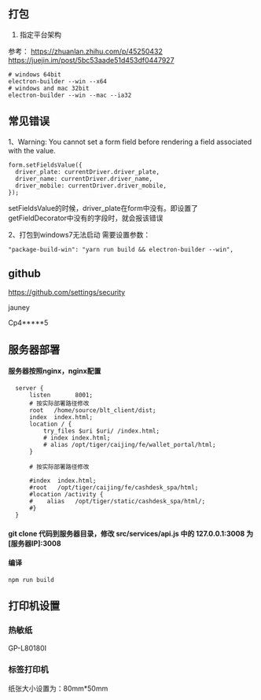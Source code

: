 
## 打包

1. 指定平台架构

参考： 
https://zhuanlan.zhihu.com/p/45250432
https://juejin.im/post/5bc53aade51d453df0447927

```
# windows 64bit
electron-builder --win --x64
# windows and mac 32bit
electron-builder --win --mac --ia32
```


## 常见错误
1、Warning: You cannot set a form field before rendering a field associated with the value.
```
form.setFieldsValue({
  driver_plate: currentDriver.driver_plate,
  driver_name: currentDriver.driver_name,
  driver_mobile: currentDriver.driver_mobile,
});
```
setFieldsValue的时候，driver_plate在form中没有。即设置了getFieldDecorator中没有的字段时，就会报该错误



2、打包到windows7无法启动
需要设置参数：
```
"package-build-win": "yarn run build && electron-builder --win",
```


## github

https://github.com/settings/security

jauney

Cp4*****5

## 服务器部署

#### 服务器按照nginx，nginx配置
```
  server {
      listen       8001;
      # 按实际部署路径修改
      root   /home/source/blt_client/dist;
      index  index.html;
      location / {
          try_files $uri $uri/ /index.html;
          # index index.html;
          # alias /opt/tiger/caijing/fe/wallet_portal/html;
      }

      # 按实际部署路径修改

      #index  index.html;
      #root   /opt/tiger/caijing/fe/cashdesk_spa/html;
      #location /activity {
      #    alias   /opt/tiger/static/cashdesk_spa/html/;
      #}
  }
```
#### git clone 代码到服务器目录，修改 src/services/api.js 中的 127.0.0.1:3008 为 [服务器IP]:3008

#### 编译
```
npm run build
```


## 打印机设置
### 热敏纸
GP-L80180I

### 标签打印机
纸张大小设置为：80mm*50mm



